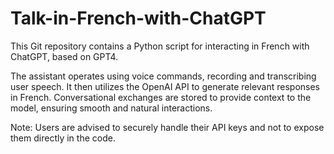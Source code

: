 # Talk-in-French-with-ChatGPT


This Git repository contains a Python script for interacting in French with ChatGPT, based on GPT4.

The assistant operates using voice commands, recording and transcribing user speech. It then utilizes the OpenAI API to generate relevant responses in French. Conversational exchanges are stored to provide context to the model, ensuring smooth and natural interactions. 

Note: Users are advised to securely handle their API keys and not to expose them directly in the code.
